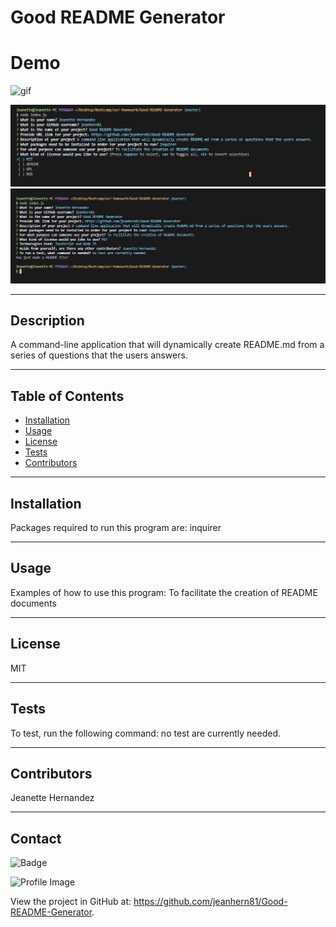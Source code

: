 # Good README Generator 

# Demo
![gif](./assets/demo/README.mdDemo.gif)

![](./assets/images/questionsLicensing.JPG)
![](./assets/images/questions.JPG)

---

## Description
A command-line application that will dynamically create README.md from a series of questions that the users answers.

---

## Table of Contents
- [Installation](#installation)
- [Usage](#usage)
- [License](#license)
- [Tests](#tests)
- [Contributors](#contributors)
---
## Installation
Packages required to run this program are: 
inquirer

---    
## Usage
Examples of how to use this program: 
To facilitate the creation of README documents

---

## License
MIT

---

## Tests
To test, run the following command:
no test are currently needed.

---

## Contributors
Jeanette Hernandez

---

## Contact
    
![Badge](https://img.shields.io/badge/Github-jeanhern81-4cbbb9) 
    
![Profile Image](https://github.com/jeanhern81.png?size=60)
    
View the project in GitHub at: https://github.com/jeanhern81/Good-README-Generator.